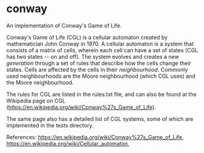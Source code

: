 # conway
An implementation of Conway's Game of Life.

Conway's Game of Life (CGL) is a cellular automaton created by mathematician John Conway in 1970.
A cellular automaton is a system that consists of a matrix of cells,
wherein each cell can have a set of states (CGL has two states -- on and off).
The system evolves and creates a new *generation* through a set of rules that describe how the cells change their states.
Cells are affected by the cells in their *neighbourhood*.
Commonly used neighbourhoods are the Moore neighbourhood (which CGL uses) and the Moore neighbourhood.

The rules for CGL are listed in the rules.txt file, 
and can also be found at the Wikipedia page on CGL (https://en.wikipedia.org/wiki/Conway%27s_Game_of_Life).

The same page also has a detailed list of CGL systems,
some of which are implemented in the tests directory.

References:
https://en.wikipedia.org/wiki/Conway%27s_Game_of_Life, 
https://en.wikipedia.org/wiki/Cellular_automaton, 
